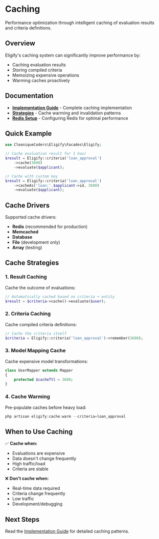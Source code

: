 # Caching

Performance optimization through intelligent caching of evaluation results and criteria definitions.

## Overview

Eligify's caching system can significantly improve performance by:

- Caching evaluation results
- Storing compiled criteria
- Memoizing expensive operations
- Warming caches proactively

## Documentation

- **[Implementation Guide](implementation.md)** - Complete caching implementation
- **[Strategies](strategies.md)** - Cache warming and invalidation patterns
- **[Redis Setup](redis-setup.md)** - Configuring Redis for optimal performance

## Quick Example

```php
use CleaniqueCoders\Eligify\Facades\Eligify;

// Cache evaluation result for 1 hour
$result = Eligify::criteria('loan_approval')
    ->cache(3600)
    ->evaluate($applicant);

// Cache with custom key
$result = Eligify::criteria('loan_approval')
    ->cacheAs('loan:'.$applicant->id, 3600)
    ->evaluate($applicant);
```

## Cache Drivers

Supported cache drivers:

- **Redis** (recommended for production)
- **Memcached**
- **Database**
- **File** (development only)
- **Array** (testing)

## Cache Strategies

### 1. Result Caching

Cache the outcome of evaluations:

```php
// Automatically cached based on criteria + entity
$result = $criteria->cache()->evaluate($user);
```

### 2. Criteria Caching

Cache compiled criteria definitions:

```php
// Cache the criteria itself
$criteria = Eligify::criteria('loan_approval')->remember(3600);
```

### 3. Model Mapping Cache

Cache expensive model transformations:

```php
class UserMapper extends Mapper
{
    protected $cacheTtl = 3600;
}
```

### 4. Cache Warming

Pre-populate caches before heavy load:

```php
php artisan eligify:cache:warm --criteria=loan_approval
```

## When to Use Caching

✅ **Cache when:**

- Evaluations are expensive
- Data doesn't change frequently
- High traffic/load
- Criteria are stable

❌ **Don't cache when:**

- Real-time data required
- Criteria change frequently
- Low traffic
- Development/debugging

## Next Steps

Read the [Implementation Guide](implementation.md) for detailed caching patterns.
